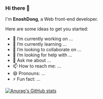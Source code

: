 ### Hi there 👋

I'm **EnoshDong**, a Web front-end developer. 

Here are some ideas to get you started:
- 🔭 I’m currently working on ...
- 🌱 I’m currently learning ...
- 👯 I’m looking to collaborate on ...
- 🤔 I’m looking for help with ...
- 💬 Ask me about ...
- 📫 How to reach me: ...
- 😄 Pronouns: ...
- ⚡ Fun fact: ...  


[![Anurag's GitHub stats](https://github-readme-stats.vercel.app/api?username=EnoshDong&show_icons=true&theme=tokyonight)](https://github.com/EnoshDong/github-readme-stats)



<!--
### Hi there 👋


**EnoshDong/EnoshDong** is a ✨ _special_ ✨ repository because its `README.md` (this file) appears on your GitHub profile.

Here are some ideas to get you started:

- 🔭 I’m currently working on ...
- 🌱 I’m currently learning ...
- 👯 I’m looking to collaborate on ...
- 🤔 I’m looking for help with ...
- 💬 Ask me about ...
- 📫 How to reach me: ...
- 😄 Pronouns: ...
- ⚡ Fun fact: ...
-->

<!-- All inbuilt themes :dark, radical, merko, gruvbox, tokyonight, onedark, cobalt, synthwave, highcontrast, dracula -->
